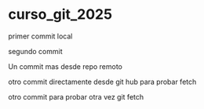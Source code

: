 # curso_git_2025


primer commit local

segundo commit

Un commit mas desde repo remoto

otro commit directamente desde  git hub para probar fetch

otro commit para probar otra vez git fetch
